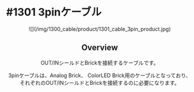 # #1301 3pinケーブル

<center>![](/img/1300_cable/product/1301_cable_3pin_product.jpg)
<!--COLORME-->

## Overview
OUT/INシールドとBrickを接続するケーブルです。

3pinケーブルは、Analog Brick、 ColorLED Brick用のケーブルとなっており、それぞれのOUT/INシールドとBrickを接続するのに必要になります。
